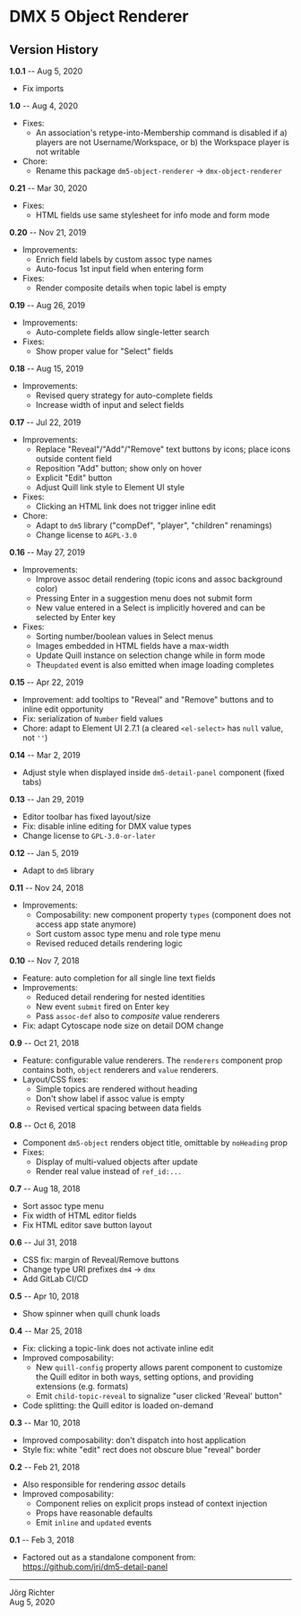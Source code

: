 # DMX 5 Object Renderer

## Version History

**1.0.1** -- Aug 5, 2020

* Fix imports

**1.0** -- Aug 4, 2020

* Fixes:
    * An association's retype-into-Membership command is disabled if a) players are not Username/Workspace, or b) the Workspace player is not writable
* Chore:
    * Rename this package `dm5-object-renderer` -> `dmx-object-renderer`

**0.21** -- Mar 30, 2020

* Fixes:
    * HTML fields use same stylesheet for info mode and form mode

**0.20** -- Nov 21, 2019

* Improvements:
    * Enrich field labels by custom assoc type names
    * Auto-focus 1st input field when entering form
* Fixes:
    * Render composite details when topic label is empty

**0.19** -- Aug 26, 2019

* Improvements:
    * Auto-complete fields allow single-letter search
* Fixes:
    * Show proper value for "Select" fields

**0.18** -- Aug 15, 2019

* Improvements:
    * Revised query strategy for auto-complete fields
    * Increase width of input and select fields

**0.17** -- Jul 22, 2019

* Improvements:
    * Replace "Reveal"/"Add"/"Remove" text buttons by icons; place icons outside content field
    * Reposition "Add" button; show only on hover
    * Explicit "Edit" button
    * Adjust Quill link style to Element UI style
* Fixes:
    * Clicking an HTML link does not trigger inline edit
* Chore:
    * Adapt to `dm5` library ("compDef", "player", "children" renamings)
    * Change license to `AGPL-3.0`

**0.16** -- May 27, 2019

* Improvements:
    * Improve assoc detail rendering (topic icons and assoc background color)
    * Pressing Enter in a suggestion menu does not submit form
    * New value entered in a Select is implicitly hovered and can be selected by Enter key
* Fixes:
    * Sorting number/boolean values in Select menus
    * Images embedded in HTML fields have a max-width
    * Update Quill instance on selection change while in form mode
    * The`updated` event is also emitted when image loading completes

**0.15** -- Apr 22, 2019

* Improvement: add tooltips to "Reveal" and "Remove" buttons and to inline edit opportunity
* Fix: serialization of `Number` field values
* Chore: adapt to Element UI 2.7.1 (a cleared `<el-select>` has `null` value, not `''`)

**0.14** -- Mar 2, 2019

* Adjust style when displayed inside `dm5-detail-panel` component (fixed tabs)

**0.13** -- Jan 29, 2019

* Editor toolbar has fixed layout/size
* Fix: disable inline editing for DMX value types
* Change license to `GPL-3.0-or-later`

**0.12** -- Jan 5, 2019

* Adapt to `dm5` library

**0.11** -- Nov 24, 2018

* Improvements:
    * Composability: new component property `types` (component does not access app state anymore)
    * Sort custom assoc type menu and role type menu
    * Revised reduced details rendering logic

**0.10** -- Nov 7, 2018

* Feature: auto completion for all single line text fields
* Improvements:
    * Reduced detail rendering for nested identities
    * New event `submit` fired on Enter key
    * Pass `assoc-def` also to *composite* value renderers
* Fix: adapt Cytoscape node size on detail DOM change

**0.9** -- Oct 21, 2018

* Feature: configurable value renderers. The `renderers` component prop contains both, `object` renderers and `value` renderers.
* Layout/CSS fixes:
    * Simple topics are rendered without heading
    * Don't show label if assoc value is empty
    * Revised vertical spacing between data fields

**0.8** -- Oct 6, 2018

* Component `dm5-object` renders object title, omittable by `noHeading` prop
* Fixes:
    * Display of multi-valued objects after update
    * Render real value instead of `ref_id:...`

**0.7** -- Aug 18, 2018

* Sort assoc type menu
* Fix width of HTML editor fields
* Fix HTML editor save button layout

**0.6** -- Jul 31, 2018

* CSS fix: margin of Reveal/Remove buttons
* Change type URI prefixes `dm4` -> `dmx`
* Add GitLab CI/CD

**0.5** -- Apr 10, 2018

* Show spinner when quill chunk loads

**0.4** -- Mar 25, 2018

* Fix: clicking a topic-link does not activate inline edit
* Improved composability:
    * New `quill-config` property allows parent component to customize the Quill editor in both ways, setting options, and providing extensions (e.g. formats)
    * Emit `child-topic-reveal` to signalize "user clicked 'Reveal' button"
* Code splitting: the Quill editor is loaded on-demand

**0.3** -- Mar 10, 2018

* Improved composability: don't dispatch into host application
* Style fix: white "edit" rect does not obscure blue "reveal" border

**0.2** -- Feb 21, 2018

* Also responsible for rendering *assoc* details
* Improved composability:
    * Component relies on explicit props instead of context injection
    * Props have reasonable defaults
    * Emit `inline` and `updated` events

**0.1** -- Feb 3, 2018

* Factored out as a standalone component from:  
  https://github.com/jri/dm5-detail-panel

------------
Jörg Richter  
Aug 5, 2020
